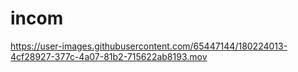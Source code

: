 # incom



https://user-images.githubusercontent.com/65447144/180224013-4cf28927-377c-4a07-81b2-715622ab8193.mov


